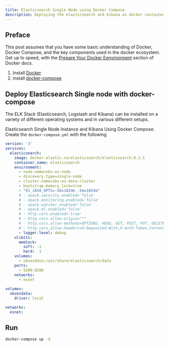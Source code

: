 ```yaml
---
title: Elasticsearch Single Node using Docker Compose
description: Deploying the elasticsearch and Kibana as docker containers 
---
```


## Preface

This post assumes that you have some basic understanding of Docker, Docker Compose, and the key components used in the docker ecosystem. Get up to speed, with the [Prepare Your Docker Eenvironment](https://docs.docker.com/get-started/#prepare-your-docker-environment) section of Docker docs.

1. Install [Docker](https://docs.docker.com/install/linux/docker-ce/ubuntu/)
2. install [docker-compose](https://docs.docker.com/compose/install/)

## Deploy Elasticsearch Single node with docker-compose
The ELK Stack (Elasticsearch, Logstash and Kibana) can be installed on a variety of different operating systems and in various different setups. 


Elasticsearch Single Node Instance and Kibana Using Docker Compose. Create the `docker-compose.yml` with the following

```yaml
version: '3'
services:
  elasticsearch:
    image: docker.elastic.co/elasticsearch/elasticsearch:8.2.1
    container_name: elasticsearch
    environment:
      - node.name=vbv-es-node
      - discovery.type=single-node
      - cluster.name=vbv-es-data-cluster
      - bootstrap.memory_lock=true
      - "ES_JAVA_OPTS=-Xms1024m -Xmx1024m"
      # - xpack.security.enabled='false'
      # - xpack.monitoring.enabled='false'
      # - xpack.watcher.enabled='false'
      # - xpack.ml.enabled='false'
      # - http.cors.enabled='true'
      # - http.cors.allow-origin="*"
      # - http.cors.allow-methods=OPTIONS, HEAD, GET, POST, PUT, DELETE
      # - http.cors.allow-headers=X-Requested-With,X-Auth-Token,Content-Type, Content-Length
      - logger.level: debug
    ulimits:
      memlock:
        soft: -1
        hard: -1
    volumes:
      - vbvesdata:/usr/share/elasticsearch/data
    ports:
      - 9200:9200
    networks:
      - esnet
    
volumes:
  vbvesdata:
    driver: local

networks:
  esnet:
```

## Run 

```bash
docker-compose up -d
```
